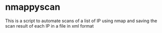 # nmappyscan
This is a script to automate scans of a list of IP using nmap and saving the scan result of each IP in a file in xml format
